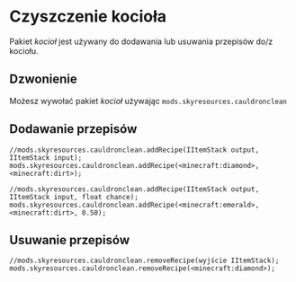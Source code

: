 # Czyszczenie kocioła

Pakiet *kocioł* jest używany do dodawania lub usuwania przepisów do/z kociołu.

## Dzwonienie

Możesz wywołać pakiet *kocioł* używając `mods.skyresources.cauldronclean`

## Dodawanie przepisów

```zenscript
//mods.skyresources.cauldronclean.addRecipe(IItemStack output, IItemStack input);
mods.skyresources.cauldronclean.addRecipe(<minecraft:diamond>, <minecraft:dirt>);

//mods.skyresources.cauldronclean.addRecipe(IItemStack output, IItemStack input, float chance);
mods.skyresources.cauldronclean.addRecipe(<minecraft:emerald>, <minecraft:dirt>, 0.50);
```

## Usuwanie przepisów

```zenscript
//mods.skyresources.cauldronclean.removeRecipe(wyjście IItemStack);
mods.skyresources.cauldronclean.removeRecipe(<minecraft:diamond>);
```